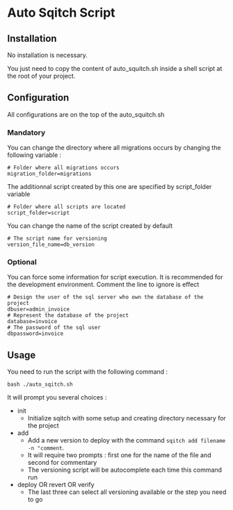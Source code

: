# Auto Sqitch Script

## Installation

No installation is necessary.

You just need to copy the content of auto_squitch.sh inside a shell script at the root of your project.

## Configuration

All configurations are on the top of the auto_squitch.sh

### Mandatory

You can change the directory where all migrations occurs by changing the following variable :
```shell
# Folder where all migrations occurs
migration_folder=migrations
```

The additionnal script created by this one are specified by script_folder variable

```shell
# Folder where all scripts are located
script_folder=script
```

You can change the name of the script created by default

```shell
# The script name for versioning
version_file_name=db_version
```

### Optional

You can force some information for script execution. It is recommended for the development environment. Comment the line to ignore is effect 

```shell
# Design the user of the sql server who own the database of the project
dbuser=admin_invoice
# Represent the database of the project
database=invoice
# The password of the sql user
dbpassword=invoice
```

## Usage

You need to run the script with the following command :

```shell
bash ./auto_sqitch.sh
```

It will prompt you several choices :

- init
  - Initialize sqitch with some setup and creating directory necessary for the project
- add
  - Add a new version to deploy with the command `sqitch add filename -n "comment`.
  - It will require two prompts : first one for the name of the file and second for commentary
  - The versioning script will be autocomplete each time this command run
- deploy OR revert OR verify
  - The last three can select all versioning available or the step you need to go



